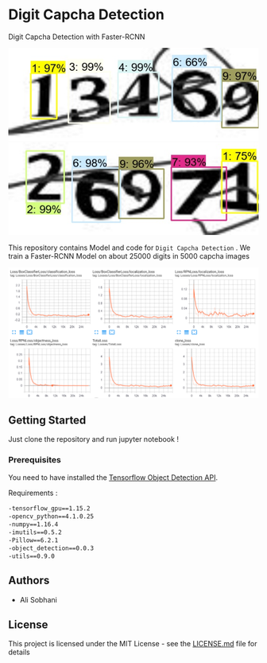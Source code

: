 # Digit Capcha Detection
Digit Capcha Detection with Faster-RCNN

![](od_13469.jpg) ![](od_26971.jpg)


This repository contains Model and code for ```Digit Capcha Detection``` . We train a Faster-RCNN Model on about 25000 digits in 5000 capcha images

![](train.PNG)

## Getting Started

Just clone the repository and run jupyter notebook !

### Prerequisites

You need to have installed the [Tensorflow Object Detection API](https://github.com/tensorflow/models/tree/master/research/object_detection).

Requirements :

```
-tensorflow_gpu==1.15.2
-opencv_python==4.1.0.25
-numpy==1.16.4
-imutils==0.5.2
-Pillow==6.2.1
-object_detection==0.0.3
-utils==0.9.0
```

## Authors

* Ali Sobhani


## License

This project is licensed under the MIT License - see the [LICENSE.md](LICENSE.md) file for details


